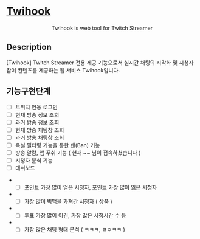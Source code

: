 

<p align="center">
  <a href="http://nestjs.com/" target="blank"><h1>Twihook</h1></a>
</p>
<p align="center">Twihook is web tool for Twitch Streamer</p>

  <!--[![Backers on Open Collective](https://opencollective.com/nest/backers/badge.svg)](https://opencollective.com/nest#backer)
  [![Sponsors on Open Collective](https://opencollective.com/nest/sponsors/badge.svg)](https://opencollective.com/nest#sponsor)-->

## Description
[Twihook] Twitch Streamer 전용 제공 기능으로서 실시간 채팅의 시각화 및 시청자 참여 컨텐츠를 제공하는 웹 서비스 Twihook입니다.

## 기능구현단계
- [ ] 트위치 연동 로그인
- [ ] 현재 방송 정보 조회
- [ ] 과거 방송 정보 조회
- [ ] 현재 방송 채팅창 조회
- [ ] 과거 방송 채팅창 조회
- [ ] 욕설 필터링 기능을 통한 밴(Ban) 기능
- [ ] 방송 알람, 앱 푸쉬 기능 ( 현재 ~~ 님이 접속하셨습니다 )
- [ ] 시청자 분석 기능
- [ ] 대쉬보드
- - [ ] 포인트 가장 많이 얻은 시청자, 포인트 가장 많이 잃은 시청자
- - [ ] 가장 많이 빅맥을 가져간 시청자 ( 상품 )
- - [ ] 투표 가장 많이 이긴, 가장 많은 시청시간 수 등
- - [ ] 가장 많은 채팅 형태 분석 ( ㅋㅋㅋ, ㄹㅇㅋㅋ )
